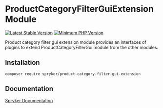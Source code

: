 # ProductCategoryFilterGuiExtension Module
[![Latest Stable Version](https://poser.pugx.org/spryker/product-category-filter-gui-extension/v/stable.svg)](https://packagist.org/packages/spryker/product-category-filter-gui-extension)
[![Minimum PHP Version](https://img.shields.io/badge/php-%3E%3D%208.0-8892BF.svg)](https://php.net/)

Product category filter gui extension module provides an interfaces of plugins to extend ProductCategoryFilterGui module from the other modules.

## Installation

```
composer require spryker/product-category-filter-gui-extension
```

## Documentation

[Spryker Documentation](https://docs.spryker.com)
